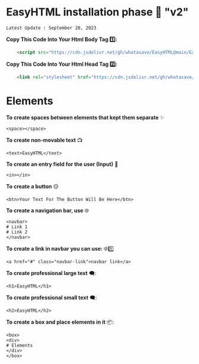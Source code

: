# EasyHTML installation phase 🚀 "v2"
`Latest Update : September 20, 2023`

**Copy This Code Into Your Html Body Tag 1️⃣:**

```html
    <script src="https://cdn.jsdelivr.net/gh/whatasave/EasyHTML@main/EasyHTMLv2.js"></script>
```

**Copy This Code Into Your Html Head Tag 2️⃣:**

```html
    <link rel="stylesheet" href="https://cdn.jsdelivr.net/gh/whatasave/EasyHTML@main/EasyHTMLstylev2.css">
```


# Elements

**To create spaces between elements that kept them separate** ✨
```
<space></space>
```

**To create non-movable text** 📺
```
<text>EasyHTML</text>
```

**To create an entry field for the user (Input)** 💠
```
<in></in>
```


**To create a button** 🟡
```
<btn>Your Text For The Button Will Be Here</btn>
```


**To create a navigation bar, use** 🌐
```
<navbar>
# Link 1
# Link 2
</navbar>
```

**To create a link in navbar you can use:** 🌐1️⃣
```
<a href="#" class="navbar-link">navbar link</a>
```

**To create professional large text** 🗨️:
```
<h1>EasyHTML</h1>
```

**To create professional small text** 🗨️:
```
<h2>EasyHTML</h2>
```

**To create a box and place elements in it** 📦:
```
<box>
<div>
# Elements
</div>
</box>

